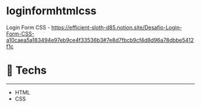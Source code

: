 # loginformhtmlcss
Login Form CSS - https://efficient-sloth-d85.notion.site/Desafio-Login-Form-CSS-a10caea5a183494e97eb9ce4f33536b3#7e8d7fbcb9cf4d8d96a78dbbe5412f1c

# 🚀 **Techs**

---

- HTML
- CSS

